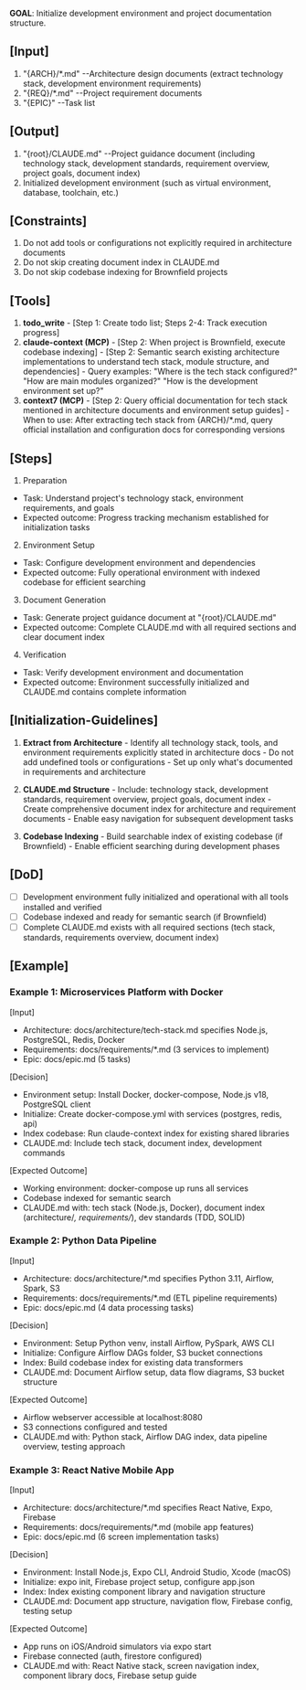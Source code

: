 **GOAL**: Initialize development environment and project documentation structure.

## [Input]
  1. "{ARCH}/*.md" --Architecture design documents (extract technology stack, development environment requirements)
  2. "{REQ}/*.md" --Project requirement documents
  3. "{EPIC}" --Task list

## [Output]
  1. "{root}/CLAUDE.md" --Project guidance document (including technology stack, development standards, requirement overview, project goals, document index)
  2. Initialized development environment (such as virtual environment, database, toolchain, etc.)

## [Constraints]
  1. Do not add tools or configurations not explicitly required in architecture documents
  2. Do not skip creating document index in CLAUDE.md
  3. Do not skip codebase indexing for Brownfield projects

## [Tools]
  1. **todo_write**
    - [Step 1: Create todo list; Steps 2-4: Track execution progress]
  2. **claude-context (MCP)**
    - [Step 2: When project is Brownfield, execute codebase indexing]
    - [Step 2: Semantic search existing architecture implementations to understand tech stack, module structure, and dependencies]
    - Query examples: "Where is the tech stack configured?" "How are main modules organized?" "How is the development environment set up?"
  3. **context7 (MCP)**
    - [Step 2: Query official documentation for tech stack mentioned in architecture documents and environment setup guides]
    - When to use: After extracting tech stack from {ARCH}/*.md, query official installation and configuration docs for corresponding versions

## [Steps]
  1. Preparation
  - Task: Understand project's technology stack, environment requirements, and goals
  - Expected outcome: Progress tracking mechanism established for initialization tasks

  2. Environment Setup
  - Task: Configure development environment and dependencies
  - Expected outcome: Fully operational environment with indexed codebase for efficient searching

  3. Document Generation
  - Task: Generate project guidance document at "{root}/CLAUDE.md"
  - Expected outcome: Complete CLAUDE.md with all required sections and clear document index

  4. Verification
  - Task: Verify development environment and documentation
  - Expected outcome: Environment successfully initialized and CLAUDE.md contains complete information

## [Initialization-Guidelines]
  1. **Extract from Architecture**
    - Identify all technology stack, tools, and environment requirements explicitly stated in architecture docs
    - Do not add undefined tools or configurations
    - Set up only what's documented in requirements and architecture
  
  2. **CLAUDE.md Structure**
    - Include: technology stack, development standards, requirement overview, project goals, document index
    - Create comprehensive document index for architecture and requirement documents
    - Enable easy navigation for subsequent development tasks
  
  3. **Codebase Indexing**
    - Build searchable index of existing codebase (if Brownfield)
    - Enable efficient searching during development phases

## [DoD]
  - [ ] Development environment fully initialized and operational with all tools installed and verified
  - [ ] Codebase indexed and ready for semantic search (if Brownfield)
  - [ ] Complete CLAUDE.md exists with all required sections (tech stack, standards, requirements overview, document index)

## [Example]

### Example 1: Microservices Platform with Docker
[Input]
- Architecture: docs/architecture/tech-stack.md specifies Node.js, PostgreSQL, Redis, Docker
- Requirements: docs/requirements/*.md (3 services to implement)
- Epic: docs/epic.md (5 tasks)

[Decision]
- Environment setup: Install Docker, docker-compose, Node.js v18, PostgreSQL client
- Initialize: Create docker-compose.yml with services (postgres, redis, api)
- Index codebase: Run claude-context index for existing shared libraries
- CLAUDE.md: Include tech stack, document index, development commands

[Expected Outcome]
- Working environment: docker-compose up runs all services
- Codebase indexed for semantic search
- CLAUDE.md with: tech stack (Node.js, Docker), document index (architecture/*, requirements/*), dev standards (TDD, SOLID)

### Example 2: Python Data Pipeline
[Input]
- Architecture: docs/architecture/*.md specifies Python 3.11, Airflow, Spark, S3
- Requirements: docs/requirements/*.md (ETL pipeline requirements)
- Epic: docs/epic.md (4 data processing tasks)

[Decision]
- Environment: Setup Python venv, install Airflow, PySpark, AWS CLI
- Initialize: Configure Airflow DAGs folder, S3 bucket connections
- Index: Build codebase index for existing data transformers
- CLAUDE.md: Document Airflow setup, data flow diagrams, S3 bucket structure

[Expected Outcome]
- Airflow webserver accessible at localhost:8080
- S3 connections configured and tested
- CLAUDE.md with: Python stack, Airflow DAG index, data pipeline overview, testing approach

### Example 3: React Native Mobile App
[Input]
- Architecture: docs/architecture/*.md specifies React Native, Expo, Firebase
- Requirements: docs/requirements/*.md (mobile app features)
- Epic: docs/epic.md (6 screen implementation tasks)

[Decision]
- Environment: Install Node.js, Expo CLI, Android Studio, Xcode (macOS)
- Initialize: expo init, Firebase project setup, configure app.json
- Index: Index existing component library and navigation structure
- CLAUDE.md: Document app structure, navigation flow, Firebase config, testing setup

[Expected Outcome]
- App runs on iOS/Android simulators via expo start
- Firebase connected (auth, firestore configured)
- CLAUDE.md with: React Native stack, screen navigation index, component library docs, Firebase setup guide
